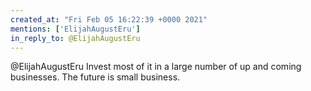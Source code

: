 ```yaml
---
created_at: "Fri Feb 05 16:22:39 +0000 2021"
mentions: ['ElijahAugustEru']
in_reply_to: @ElijahAugustEru
---
```


@ElijahAugustEru Invest most of it in a large number of up and coming businesses. The future is small business.